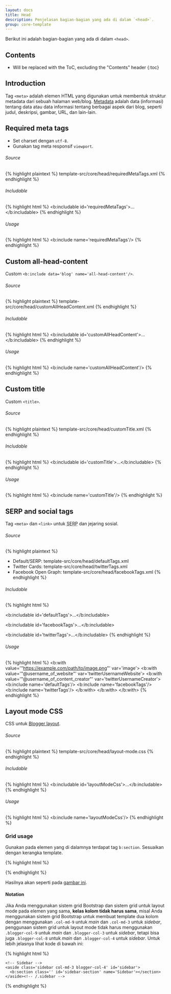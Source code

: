 ```yaml
---
layout: docs
title: Head
description: Penjelasan bagian-bagian yang ada di dalam `<head>`.
group: core-template
---
```


Berikut ini adalah bagian-bagian yang ada di dalam `<head>`.

## Contents

* Will be replaced with the ToC, excluding the "Contents" header
{:toc}

## Introduction

Tag `<meta>` adalah elemen HTML yang digunakan untuk membentuk struktur metadata dari sebuah halaman web/blog. [Metadata](http://w3schools.com/tags/tag_meta.asp) adalah data (informasi) tentang data atau data informasi tentang berbagai aspek dari blog, seperti judul, deskripsi, gambar, URL, dan lain-lain.

## Required meta tags

- Set charset dengan `utf-8`.
- Gunakan tag meta responsif `viewport`.

###### Source

{% highlight plaintext %}
template-src/core/head/requiredMetaTags.xml
{% endhighlight %}

###### Includable

{% highlight html %}
<b:includable id='requiredMetaTags'>...</b:includable>
{% endhighlight %}

###### Usage

{% highlight html %}
<b:include name='requiredMetaTags'/>
{% endhighlight %}

## Custom all-head-content

Custom `<b:include data='blog' name='all-head-content'/>`.

###### Source

{% highlight plaintext %}
template-src/core/head/customAllHeadContent.xml
{% endhighlight %}

###### Includable

{% highlight html %}
<b:includable id='customAllHeadContent'>...</b:includable>
{% endhighlight %}

###### Usage

{% highlight html %}
<b:include name='customAllHeadContent'/>
{% endhighlight %}

## Custom title

Custom `<title>`.

###### Source

{% highlight plaintext %}
template-src/core/head/customTitle.xml
{% endhighlight %}

###### Includable

{% highlight html %}
<b:includable id='customTitle'>...</b:includable>
{% endhighlight %}

###### Usage

{% highlight html %}
<b:include name='customTitle'/>
{% endhighlight %}

## SERP and social tags

Tag `<meta>` dan `<link>` untuk <abbr title="Search Engine Results Page">SERP</abbr> dan jejaring sosial.
###### Source

{% highlight plaintext %}
- Default/SERP: template-src/core/head/defaultTags.xml
- Twitter Cards: template-src/core/head/twitterTags.xml
- Facebook Open Graph: template-src/core/head/facebookTags.xml
{% endhighlight %}

###### Includable

{% highlight html %}
<!-- Default/SERF -->
<b:includable id='defaultTags'>...</b:includable>
<!-- Twitter Cards -->
<b:includable id='facebookTags'>...</b:includable>
<!-- Facebook Open Graph -->
<b:includable id='twitterTags'>...</b:includable>
{% endhighlight %}

###### Usage

{% highlight html %}
<b:with value='&quot;https://example.com/path/to/image.png&quot;' var='image'>
<b:with value='&quot;@username_of_website&quot;' var='twitterUsernameWebsite'>
<b:with value='&quot;@username_of_content_creator&quot;' var='twitterUsernameCreator'>
  <b:include name='defaultTags'/>
  <b:include name='facebookTags'/>
  <b:include name='twitterTags'/>
</b:with>
</b:with>
</b:with>
{% endhighlight %}

## Layout mode CSS

CSS untuk <a href="#" data-toggle="modal" data-target=".image-blogger-layout">Blogger layout</a>.

###### Source

{% highlight plaintext %}
template-src/core/head/layout-mode.css
{% endhighlight %}

###### Includable

{% highlight html %}
<b:includable id='layoutModeCss'>...</b:includable>
{% endhighlight %}

###### Usage

{% highlight html %}
<b:include name='layoutModeCss'/>
{% endhighlight %}

### Grid usage

Gunakan pada elemen yang di dalamnya terdapat tag `b:section`. Sesuaikan dengan kerangka template.

{% highlight html %}
<div class='container'>
  <!-- Main -->
  <main class='main blogger-col-8' id='main'>
    <b:section class='' id='main-section' maxwidgets='1' name='Main' showaddelement='no'></b:section>
  </main><!-- /.main -->

  <!-- Sidebar -->
  <aside class='sidebar blogger-col-4' id='sidebar'>
    <b:section class='' id='sidebar-section' name='Sidebar'></section>
  </aside><!-- /.sidebar -->
</div>
{% endhighlight %}

Hasilnya akan seperti pada <a href="#" data-toggle="modal" data-target=".image-blogger-layout">gambar ini</a>.

#### Notation

Jika Anda menggunakan sistem grid Bootstrap dan sistem grid untuk layout mode pada elemen yang sama, **kelas kolom tidak harus sama**, misal Anda menggunakan sistem grid Bootstrap untuk membuat template dua kolom dengan menggunakan `.col-md-9` untuk *main* dan `.col-md-3` untuk *sidebar*, penggunaan sistem grid untuk layout mode tidak harus menggunakan `.blogger-col-9` untuk *main* dan `.blogger-col-3` untuk *sidebar*, tetapi bisa juga `.blogger-col-8` untuk *main* dan `.blogger-col-4` untuk *sidebar*. Untuk lebih jelasnya lihat kode di bawah ini:

{% highlight html %}
<div class='container'>
  <div class='row'>
    <!-- Main -->
    <main class='main col-md-9 blogger-col-8' id='main'>
      <b:section class='' id='main-section' maxwidgets='1' name='Main' showaddelement='no'></b:section>
    </main><!-- /.main -->

    <!-- Sidebar -->
    <aside class='sidebar col-md-3 blogger-col-4' id='sidebar'>
      <b:section class='' id='sidebar-section' name='Sidebar'></section>
    </aside><!-- /.sidebar -->
  </div><!-- /.row -->
</div><!-- /.container -->
{% endhighlight %}
